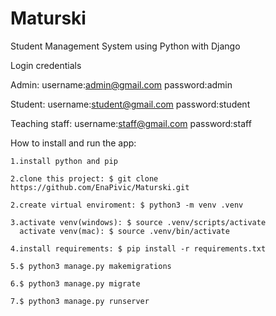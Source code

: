 # Maturski

Student Management System using Python with Django

Login credentials

  Admin: 
    username:admin@gmail.com
    password:admin
    
  Student: 
    username:student@gmail.com
    password:student
    
 Teaching staff: 
    username:staff@gmail.com
    password:staff
    
    
 How to install and run the app:
 
    1.install python and pip
    
    2.clone this project: $ git clone https://github.com/EnaPivic/Maturski.git
    
    2.create virtual enviroment: $ python3 -m venv .venv
    
    3.activate venv(windows): $ source .venv/scripts/activate
      activate venv(mac): $ source .venv/bin/activate
      
    4.install requirements: $ pip install -r requirements.txt
    
    5.$ python3 manage.py makemigrations
    
    6.$ python3 manage.py migrate
    
    7.$ python3 manage.py runserver
    





